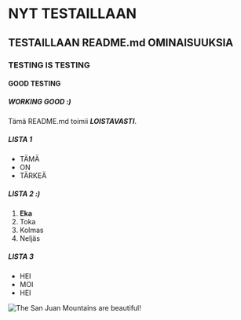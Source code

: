 

# NYT TESTAILLAAN

## TESTAILLAAN README.md OMINAISUUKSIA

### TESTING IS TESTING

#### GOOD TESTING

##### WORKING GOOD :)

Tämä README.md toimii __*LOISTAVASTI*__.
##### LISTA 1
- TÄMÄ
- ON 
- TÄRKEÄ

##### LISTA 2 :)
1. **Eka**
2. Toka 
3. Kolmas 
4. Neljäs

##### LISTA 3
+ HEI 
+ MOI 
+ HEI

![The San Juan Mountains are beautiful!](http://www.imgworlds.com/wp-content/uploads/2015/12/18-CONTACTUS-HEADER.jpg "San Juan Mountains")
